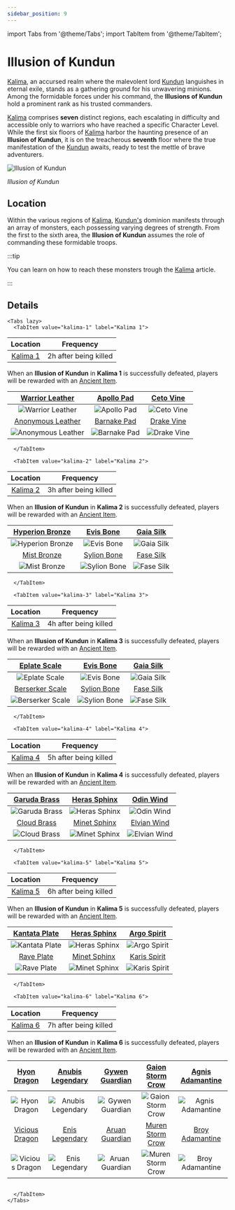 ```yaml
---
sidebar_position: 9
---
```


import Tabs from '@theme/Tabs';
import TabItem from '@theme/TabItem';

# Illusion of Kundun

[Kalima](/maps/kalima), an accursed realm where the malevolent lord [Kundun](/special-monsters/bosses/kundun) languishes in eternal exile, stands as a gathering ground for his unwavering minions. Among the formidable forces under his command, the **Illusions of Kundun** hold a prominent rank as his trusted commanders.

[Kalima](/maps/kalima) comprises **seven** distinct regions, each escalating in difficulty and accessible only to warriors who have reached a specific Character Level. While the first six floors of [Kalima](/maps/kalima) harbor the haunting presence of an **Illusion of Kundun**, it is on the treacherous **seventh** floor where the true manifestation of the [Kundun](/special-monsters/bosses/kundun) awaits, ready to test the mettle of brave adventurers.

![Illusion of Kundun](/img/monsters/kalima/illusion-of-kundun.jpg)

_Illusion of Kundun_

## Location

Within the various regions of [Kalima](/maps/kalima), [Kundun's](/special-monsters/bosses/kundun) dominion manifests through an array of monsters, each possessing varying degrees of strength. From the first to the sixth area, the **Illusion of Kundun** assumes the role of commanding these formidable troops.

:::tip

You can learn on how to reach these monsters trough the [Kalima](/maps/kalima) article.

:::

## Details

```mdx-code-block
<Tabs lazy>
  <TabItem value="kalima-1" label="Kalima 1">
```

|         Location         |       Frequency       |
| :----------------------: | :-------------------: |
| [Kalima 1](/maps/kalima) | 2h after being killed |

When an **Illusion of Kundun** in **Kalima 1** is successfully defeated, players will be rewarded with an [Ancient Item](/items/ancient-items/).

|  [Warrior Leather](/items/ancient-items/#ancient-sets)  | [Apollo Pad](/items/ancient-items/#ancient-sets)  | [Ceto Vine](/items/ancient-items/#ancient-sets)  |
| :-----------------------------------------------------: | :-----------------------------------------------: | :----------------------------------------------: |
|  ![Warrior Leather](/img/items/armors/dk/leather.png)   |    ![Apollo Pad](/img/items/armors/dw/pad.png)    |   ![Ceto Vine](/img/items/armors/fe/vine.png)    |
| [Anonymous Leather](/items/ancient-items/#ancient-sets) | [Barnake Pad](/items/ancient-items/#ancient-sets) | [Drake Vine](/items/ancient-items/#ancient-sets) |
| ![Anonymous Leather](/img/items/armors/dk/leather.png)  |   ![Barnake Pad](/img/items/armors/dw/pad.png)    |   ![Drake Vine](/img/items/armors/fe/vine.png)   |

```mdx-code-block
  </TabItem>

  <TabItem value="kalima-2" label="Kalima 2">
```

|         Location         |       Frequency       |
| :----------------------: | :-------------------: |
| [Kalima 2](/maps/kalima) | 3h after being killed |

When an **Illusion of Kundun** in **Kalima 2** is successfully defeated, players will be rewarded with an [Ancient Item](/items/ancient-items/).

| [Hyperion Bronze](/items/ancient-items/#ancient-sets) |  [Evis Bone](/items/ancient-items/#ancient-sets)  | [Gaia Silk](/items/ancient-items/#ancient-sets) |
| :---------------------------------------------------: | :-----------------------------------------------: | :---------------------------------------------: |
|  ![Hyperion Bronze](/img/items/armors/dk/bronze.png)  |    ![Evis Bone](/img/items/armors/dw/bone.png)    |   ![Gaia Silk](/img/items/armors/fe/silk.png)   |
|   [Mist Bronze](/items/ancient-items/#ancient-sets)   | [Sylion Bone](/items/ancient-items/#ancient-sets) | [Fase Silk](/items/ancient-items/#ancient-sets) |
|    ![Mist Bronze](/img/items/armors/dk/bronze.png)    |   ![Sylion Bone](/img/items/armors/dw/bone.png)   |   ![Fase Silk](/img/items/armors/fe/silk.png)   |

```mdx-code-block
  </TabItem>

  <TabItem value="kalima-3" label="Kalima 3">
```

|         Location         |       Frequency       |
| :----------------------: | :-------------------: |
| [Kalima 3](/maps/kalima) | 4h after being killed |

When an **Illusion of Kundun** in **Kalima 3** is successfully defeated, players will be rewarded with an [Ancient Item](/items/ancient-items/).

|  [Eplate Scale](/items/ancient-items/#ancient-sets)   |  [Evis Bone](/items/ancient-items/#ancient-sets)  | [Gaia Silk](/items/ancient-items/#ancient-sets) |
| :---------------------------------------------------: | :-----------------------------------------------: | :---------------------------------------------: |
|    ![Eplate Scale](/img/items/armors/dk/scale.png)    |    ![Evis Bone](/img/items/armors/dw/bone.png)    |   ![Gaia Silk](/img/items/armors/fe/silk.png)   |
| [Berserker Scale](/items/ancient-items/#ancient-sets) | [Sylion Bone](/items/ancient-items/#ancient-sets) | [Fase Silk](/items/ancient-items/#ancient-sets) |
|  ![Berserker Scale](/img/items/armors/dk/scale.png)   |   ![Sylion Bone](/img/items/armors/dw/bone.png)   |   ![Fase Silk](/img/items/armors/fe/silk.png)   |

```mdx-code-block
  </TabItem>

  <TabItem value="kalima-4" label="Kalima 4">
```

|         Location         |       Frequency       |
| :----------------------: | :-------------------: |
| [Kalima 4](/maps/kalima) | 5h after being killed |

When an **Illusion of Kundun** in **Kalima 4** is successfully defeated, players will be rewarded with an [Ancient Item](/items/ancient-items/).

| [Garuda Brass](/items/ancient-items/#ancient-sets) | [Heras Sphinx](/items/ancient-items/#ancient-sets) |  [Odin Wind](/items/ancient-items/#ancient-sets)  |
| :------------------------------------------------: | :------------------------------------------------: | :-----------------------------------------------: |
|  ![Garuda Brass](/img/items/armors/dk/brass.png)   |  ![Heras Sphinx](/img/items/armors/dw/sphinx.png)  |    ![Odin Wind](/img/items/armors/fe/wind.png)    |
| [Cloud Brass](/items/ancient-items/#ancient-sets)  | [Minet Sphinx](/items/ancient-items/#ancient-sets) | [Elvian Wind](/items/ancient-items/#ancient-sets) |
|   ![Cloud Brass](/img/items/armors/dk/brass.png)   |  ![Minet Sphinx](/img/items/armors/dw/sphinx.png)  |   ![Elvian Wind](/img/items/armors/fe/wind.png)   |

```mdx-code-block
  </TabItem>

  <TabItem value="kalima-5" label="Kalima 5">
```

|         Location         |       Frequency       |
| :----------------------: | :-------------------: |
| [Kalima 5](/maps/kalima) | 6h after being killed |

When an **Illusion of Kundun** in **Kalima 5** is successfully defeated, players will be rewarded with an [Ancient Item](/items/ancient-items/).

| [Kantata Plate](/items/ancient-items/#ancient-sets) | [Heras Sphinx](/items/ancient-items/#ancient-sets) | [Argo Spirit](/items/ancient-items/#ancient-sets)  |
| :-------------------------------------------------: | :------------------------------------------------: | :------------------------------------------------: |
|  ![Kantata Plate](/img/items/armors/dk/plate.png)   |  ![Heras Sphinx](/img/items/armors/dw/sphinx.png)  |  ![Argo Spirit](/img/items/armors/fe/spirit.png)   |
|  [Rave Plate](/items/ancient-items/#ancient-sets)   | [Minet Sphinx](/items/ancient-items/#ancient-sets) | [Karis Spirit](/items/ancient-items/#ancient-sets) |
|    ![Rave Plate](/img/items/armors/dk/plate.png)    |  ![Minet Sphinx](/img/items/armors/dw/sphinx.png)  |  ![Karis Spirit](/img/items/armors/fe/spirit.png)  |

```mdx-code-block
  </TabItem>

  <TabItem value="kalima-6" label="Kalima 6">
```

|         Location         |       Frequency       |
| :----------------------: | :-------------------: |
| [Kalima 6](/maps/kalima) | 7h after being killed |

When an **Illusion of Kundun** in **Kalima 6** is successfully defeated, players will be rewarded with an [Ancient Item](/items/ancient-items/).

|  [Hyon Dragon](/items/ancient-items/#ancient-sets)   | [Anubis Legendary](/items/ancient-items/#ancient-sets)  | [Gywen Guardian](/items/ancient-items/#ancient-sets) | [Gaion Storm Crow](/items/ancient-items/#ancient-sets) |  [Agnis Adamantine](/items/ancient-items/#ancient-sets)  |
| :--------------------------------------------------: | :-----------------------------------------------------: | :--------------------------------------------------: | :--------------------------------------------------------: | :------------------------------------------------------: |
|   ![Hyon Dragon](/img/items/armors/dk/dragon.png)    | ![Anubis Legendary](/img/items/armors/dw/legendary.png) | ![Gywen Guardian](/img/items/armors/fe/guardian.png) |  ![Gaion Storm Crow](/img/items/armors/mg/storm-crow.png)  | ![Agnis Adamantine](/img/items/armors/dl/adamantine.png) |
| [Vicious Dragon](/items/ancient-items/#ancient-sets) |  [Enis Legendary](/items/ancient-items/#ancient-sets)   | [Aruan Guardian](/items/ancient-items/#ancient-sets) | [Muren Storm Crow](/items/ancient-items/#ancient-sets) |  [Broy Adamantine](/items/ancient-items/#ancient-sets)   |
|  ![Vicious Dragon](/img/items/armors/dk/dragon.png)  |  ![Enis Legendary](/img/items/armors/dw/legendary.png)  | ![Aruan Guardian](/img/items/armors/fe/guardian.png) |  ![Muren Storm Crow](/img/items/armors/mg/storm-crow.png)  | ![Broy Adamantine](/img/items/armors/dl/adamantine.png)  |

```mdx-code-block

  </TabItem>
</Tabs>
```
